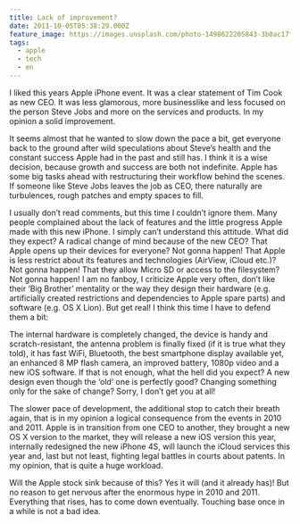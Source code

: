 ```yaml
---
title: Lack of improvement?
date: 2011-10-05T05:38:29.000Z
feature_image: https://images.unsplash.com/photo-1498622205843-3b0ac17f8ba4?ixlib=rb-0.3.5&q=80&fm=jpg&crop=entropy&cs=tinysrgb&w=1080&fit=max&ixid=eyJhcHBfaWQiOjExNzczfQ&s=3a2c49473f09c5c1f767a7e5ad008077
tags:
  - apple
  - tech
  - en
---
```


I liked this years Apple iPhone event. It was a clear statement of Tim Cook as new CEO. It was less glamorous, more businesslike and less focused on the person Steve Jobs and more on the services and products. In my opinion a solid improvement.

It seems almost that he wanted to slow down the pace a bit, get everyone back to the ground after wild speculations about Steve’s health and the constant success Apple had in the past and still has. I think it is a wise decision, because growth and success are both not indefinite. Apple has some big tasks ahead with restructuring their workflow behind the scenes. If someone like Steve Jobs leaves the job as CEO, there naturally are turbulences, rough patches and empty spaces to fill.

I usually don’t read comments, but this time I couldn’t ignore them. Many people complained about the lack of features and the little progress Apple made with this new iPhone. I simply can’t understand this attitude. What did they expect? A radical change of mind because of the new CEO? That Apple opens up their devices for everyone? Not gonna happen! That Apple is less restrict about its features and technologies (AirView, iCloud etc.)? Not gonna happen! That they allow Micro SD or access to the filesystem? Not gonna happen! I am no fanboy, I criticize Apple very often, don’t like their ‘Big Brother’ mentality or the way they design their hardware (e.g. artificially created restrictions and dependencies to Apple spare parts) and software (e.g. OS X Lion). But get real! I think this time I have to defend them a bit:

The internal hardware is completely changed, the device is handy and scratch-resistant, the antenna problem is finally fixed (if it is true what they told), it has fast WiFi, Bluetooth, the best smartphone display available yet, an enhanced 8 MP flash camera, an improved battery, 1080p video and a new iOS software. If that is not enough, what the hell did you expect? A new design even though the ‘old’ one is perfectly good? Changing something only for the sake of change? Sorry, I don’t get you at all!

The slower pace of development, the additional stop to catch their breath again, that is in my opinion a logical consequence from the events in 2010 and 2011. Apple is in transition from one CEO to another, they brought a new OS X version to the market, they will release a new iOS version this year, internally redesigned the new iPhone 4S, will launch the iCloud services this year and, last but not least, fighting legal battles in courts about patents. In my opinion, that is quite a huge workload.

Will the Apple stock sink because of this? Yes it will (and it already has)! But no reason to get nervous after the enormous hype in 2010 and 2011. Everything that rises, has to come down eventually. Touching base once in a while is not a bad idea.
